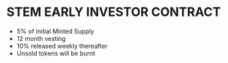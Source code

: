 # STEM EARLY INVESTOR CONTRACT
- 5% of Initial Minted Supply
- 12 month vesting
- 10% released weekly thereafter
- Unsold tokens will be burnt
